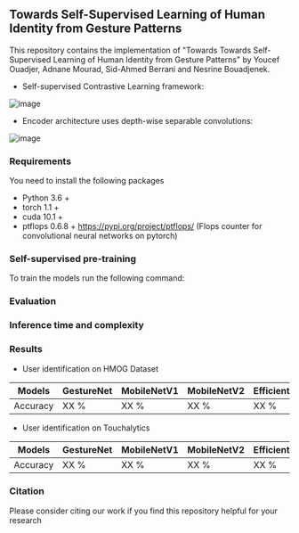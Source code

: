 ## Towards Self-Supervised Learning of Human Identity from Gesture Patterns

This repository contains the implementation of "Towards Towards Self-Supervised Learning of Human Identity from Gesture Patterns" by Youcef Ouadjer, Adnane Mourad, Sid-Ahmed Berrani and Nesrine Bouadjenek.
- Self-supervised Contrastive Learning framework:

![image](https://github.com/youcefvision/paper_reop/blob/main/media/contrastive_learning.PNG)

- Encoder architecture uses depth-wise separable convolutions:

![image](https://github.com/youcefvision/paper_reop/blob/main/media/architecture.PNG)

### Requirements
You need to install the following packages
- Python 3.6 +
- torch 1.1 +
- cuda 10.1 +
- ptflops 0.6.8 + https://pypi.org/project/ptflops/ (Flops counter for convolutional neural networks on pytorch)
### Self-supervised pre-training
To train the models run the following command:

### Evaluation 

### Inference time and complexity

### Results
- User identification on HMOG Dataset

Models | GestureNet | MobileNetV1 | MobileNetV2 | EfficientNetB0 | 
--- | --- | --- | --- |--- |
Accuracy | XX % | XX % | XX % | XX % |

- User identification on Touchalytics

Models | GestureNet | MobileNetV1 | MobileNetV2 | EfficientNetB0 | 
--- | --- | --- | --- |--- |
Accuracy | XX % | XX % | XX % | XX % |

### Citation
Please consider citing our work if you find this repository helpful for your research
